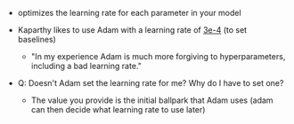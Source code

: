 - optimizes the learning rate for each parameter in your model
- Kaparthy likes to use Adam with a learning rate of [3e-4](https://twitter.com/karpathy/status/801621764144971776?lang=en) (to set baselines)
	- "In my experience Adam is much more forgiving to hyperparameters, including a bad learning rate."

- Q: Doesn't Adam set the learning rate for me? Why do I have to set one?
	- The value you provide is the initial ballpark that Adam uses (adam can then decide what learning rate to use later)